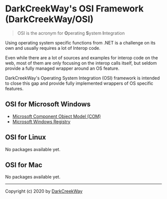 # DarkCreekWay's OSI Framework (DarkCreekWay/OSI)

> OSI is the acronym for **O**perating **S**ystem **I**ntegration

Using operating system specific functions from .NET is a challenge on its own
and usually requires a lot of Interop code.

Even while there are a lot of sources and examples for interop code on the web,
most of them are only focusing on the interop calls itself, but seldom provide
a fully managed wrapper around an OS feature.

DarkCreekWay's Operating System Integration (OSI) framework is intended to close this gap and provide
fully implemented wrappers of OS specific features.

## OSI for Microsoft Windows

* [Microsoft Component Object Model (COM)](./src/Microsoft/Windows/ComponentObjectModel/readme.md)
* [Microsoft Windows Registry](./src/Microsoft/Windows/Registry/readme.md)

## OSI for Linux

No packages available yet.

## OSI for Mac

No packages available yet.

---

Copyright (c) 2020 by [DarkCreekWay](https://github.com/DarkCreekWay)
